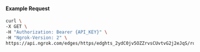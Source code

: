 <!-- Code generated for API Clients. DO NOT EDIT. -->

#### Example Request

```bash
curl \
-X GET \
-H "Authorization: Bearer {API_KEY}" \
-H "Ngrok-Version: 2" \
https://api.ngrok.com/edges/https/edghts_2ydC0jv5OZZrvsCUvtvG2j2eJqS/routes/edghtsrt_2ydC0hpYLoUl3HUgu6JlRKrGw4h/oidc
```
